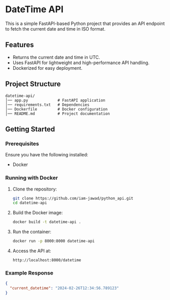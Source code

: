 # DateTime API

This is a simple FastAPI-based Python project that provides an API endpoint to fetch the current date and time in ISO format.

## Features

- Returns the current date and time in UTC.
- Uses FastAPI for lightweight and high-performance API handling.
- Dockerized for easy deployment.

## Project Structure

```
datetime-api/
│── app.py             # FastAPI application
│── requirements.txt   # Dependencies
│── Dockerfile         # Docker configuration
│── README.md          # Project documentation
```

## Getting Started

### Prerequisites

Ensure you have the following installed:

- Docker

### Running with Docker

1. Clone the repository:
   ```sh
   git clone https://github.com/iam-jawad/python_api.git
   cd datetime-api
   ```
2. Build the Docker image:
   ```sh
   docker build -t datetime-api .
   ```
3. Run the container:
   ```sh
   docker run -p 8000:8000 datetime-api
   ```
4. Access the API at:
   ```
   http://localhost:8000/datetime
   ```

### Example Response

```json
{
  "current_datetime": "2024-02-26T12:34:56.789123"
}
```

